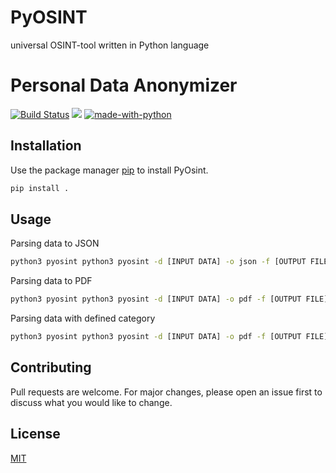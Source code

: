 # PyOSINT
universal OSINT-tool written in Python language

# Personal Data Anonymizer  
[![Build Status](https://github.com/ignatovskiy/PyOSINT/actions/workflows/python-app.yml/badge.svg)](https://github.com/ignatovskiy/PyOSINT/actions)
![](https://img.shields.io/github/license/ignatovskiy/PyOSINT)
[![made-with-python](https://img.shields.io/badge/Made%20with-Python-1f425f.svg)](https://www.python.org/)

## Installation

Use the package manager [pip](https://pip.pypa.io/en/stable/) to install PyOsint.

```bash
pip install .
```

## Usage

Parsing data to JSON
```bash
python3 pyosint python3 pyosint -d [INPUT DATA] -o json -f [OUTPUT FILE]
```

Parsing data to PDF
```bash
python3 pyosint python3 pyosint -d [INPUT DATA] -o pdf -f [OUTPUT FILE]
```

Parsing data with defined category
```bash
python3 pyosint python3 pyosint -d [INPUT DATA] -o pdf -f [OUTPUT FILE] -c [CATEGORY]
```

## Contributing
Pull requests are welcome. For major changes, please open an issue first to discuss what you would like to change.


## License
[MIT](https://choosealicense.com/licenses/mit/)
